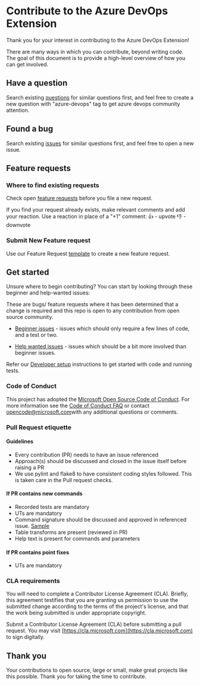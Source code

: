 # Contribute to the Azure DevOps Extension

Thank you for your interest in contributing to the Azure DevOps Extension!

There are many ways in which you can contribute, beyond writing code. The goal of this document is to provide a high-level overview of how you can get involved.

## Have a question

Search existing [questions](https://stackoverflow.com/questions/tagged/azure-devops) for similar questions first, and feel free to create a new question with "azure-devops" tag to get azure devops community attention.

## Found a bug

Search existing [issues](https://developercommunity.visualstudio.com/spaces/21/index.html) for similar questions first, and feel free to open a new issue.

## Feature requests

### Where to find existing requests

Check open [feature requests](https://github.com/Microsoft/azure-devops-cli-extension/issues?q=is%3Aissue+is%3Aopen+label%3AFeature)  before you file a new request.

If you find your request already exists, make relevant comments and add your reaction. Use a reaction in place of a "+1" comment:
👍 - upvote
👎 - downvote

### Submit New Feature request

Use our Feature Request [template](https://github.com/Microsoft/azure-devops-cli-extension/issues/new/choose) to create a new feature request.

## Get started

Unsure where to begin contributing? You can start by looking through these beginner and help-wanted issues:

These are bugs/ feature requests where it has been determined that a change is required and this repo is open to any contribution from open source community.

- [Beginner issues](https://github.com/Microsoft/azure-devops-cli-extension/issues?q=is%3Aissue+is%3Aopen+label%3ABeginner) - issues which should only require a few lines of code, and a test or two.

- [Help wanted issues](https://github.com/Microsoft/azure-devops-cli-extension/issues?q=is%3Aissue+is%3Aopen+label%3A%22help+wanted%22) - issues which should be a bit more involved than beginner issues.

Refer our [Developer setup](./doc/dev_setup.md) instructions to get started with code and running tests.

### Code of Conduct

This project has adopted the [Microsoft Open Source Code of Conduct](https://opensource.microsoft.com/codeofconduct/). For more information see the [Code of Conduct FAQ](https://opensource.microsoft.com/codeofconduct/faq/) or contact [opencode@microsoft.com](mailto:opencode@microsoft.com)with any additional questions or comments.

### Pull Request etiquette

#### Guidelines

- Every contribution (PR) needs to have an issue referenced
- Approach(s) should be discussed and closed in the issue itself before raising a PR
- We use pylint and flake8 to have consistent coding styles followed. This is taken care in the Pull request checks.

#### If PR contains new commands

- Recorded tests are mandatory
- UTs are mandatory
- Command signature should be discussed and approved in referenced issue. [Sample](https://github.com/Microsoft/azure-devops-cli-extension/issues/319)
- Table transforms are present (reviewed in PR)
- Help text is present for commands and parameters

#### If PR contains point fixes

- UTs are mandatory

### CLA requirements

You will need to complete a Contributor License Agreement (CLA). Briefly, this agreement testifies that you are granting us permission to use the submitted change according to the terms of the project's license, and that the work being submitted is under appropriate copyright.

Submit a Contributor License Agreement (CLA) before submitting a pull request. You may visit [https://cla.microsoft.com](https://cla.microsoft.com) to sign digitally.

## Thank you

Your contributions to open source, large or small, make great projects like this possible. Thank you for taking the time to contribute.

